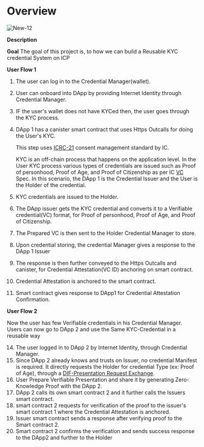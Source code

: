 # Overview



![New-12](https://github.com/Raj6939/zk-kyc-icp/assets/67961128/42d75420-b682-408e-97d3-27b205593633)




**Description**

**Goal**
The goal of this project is, to how we can build a Reusable KYC credential System on ICP

**User Flow 1**

1.   The user can log in to the Credential Manager(wallet).

2.   User can onboard into DApp by providing Internet Identity through Credential Manager.

3.   IF the user's wallet does not have KYCed then, the user goes through the KYC process.

4.   DApp 1 has a canister smart contract that uses Https Outcalls for doing the User's KYC.

     This step uses [ICRC-21](https://github.com/dfinity/wg-identity-authentication/blob/main/topics/icrc_21_consent_msg.md) consent management standard by IC.

     KYC is an off-chain process that happens on the application level. In the User KYC process various types of credentials are issued such as Proof of personhood, Proof of Age, and Proof of Citizenship as per IC [VC](https://github.com/dfinity/internet-identity/blob/main/docs/vc-spec.md#ii-verifiable-credential-spec-mvp) Spec. In this scenario, the DApp 1 is the Credential Issuer and the User is the Holder of the credential.

6. KYC credentials are issued to the Holder.
7. The DApp issuer gets the KYC credential and converts it to a Verifiable credential(VC) format, for Proof of personhood, Proof of Age, and Proof of Citizenship.
8. The Prepared VC is then sent to the Holder Credential Manager to store.
9. Upon credential storing, the credential Manager gives a response to the DApp 1 Issuer
10. The response is then further conveyed to the Https Outcalls and canister, for Credential Attestation(VC ID) anchoring on smart contract.
11. Credential Attestation is anchored to the smart contract.
12. Smart contract gives response to DApp1 for Credential Attestation Confirmation.

**User Flow 2**

Now the user has few Verifiable credentials in his Credential Manager. Users can now go to DApp 2 and use the Same KYC-Credential in a reusable way

14. The user logged in to DApp 2 by Internet Identity, through Credential Manager.
15. Since DApp 2 already knows and trusts on Issuer, no credential Manifest is required. It directly requests the Holder for credential Type (ex: Proof of Age), through a [DIF-Presentation Request Exchange](https://identity.foundation/presentation-exchange/spec/v2.0.0/).
16. User Prepare Verifiable Presentation and share it by generating Zero-Knowledge Proof with the DApp 2.
17. DApp 2 calls its own smart contract 2 and it further calls the Issuers smart contract.
18. smart contract 2 requests for verification of the proof to the issuer's smart contract 1 where the Credential Attestation is anchored.
19. Issuer smart contract sends a response after verifying proof to the Smart contract 2.
20. Smart contract 2 confirms the verification and sends success response to the DApp2 and further to the Holder




   
